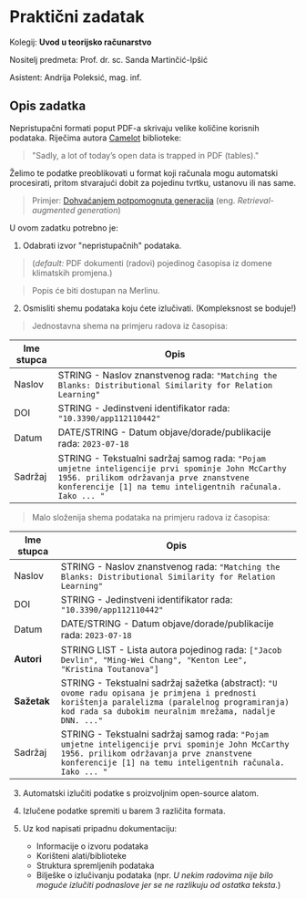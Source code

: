 # Praktični zadatak

Kolegij: **Uvod u teorijsko računarstvo**

Nositelj predmeta: Prof. dr. sc. Sanda Martinčić-Ipšić

Asistent: Andrija Poleksić, mag. inf.

## Opis zadatka

Nepristupačni formati poput PDF-a skrivaju velike količine korisnih podataka. Riječima autora [Camelot](https://camelot-py.readthedocs.io/en/master/) biblioteke: 
> "Sadly, a lot of today’s open data is trapped in PDF (tables)."

Želimo te podatke preoblikovati u format koji računala mogu automatski procesirati, pritom stvarajući dobit za pojedinu tvrtku, ustanovu ili nas same. 
> Primjer: [Dohvaćanjem potpomognuta generacija](https://learn.deeplearning.ai/courses/preprocessing-unstructured-data-for-llm-applications/lesson/1/introduction) (eng. *Retrieval-augmented generation*)

U ovom zadatku potrebno je:
1. Odabrati izvor "nepristupačnih" podataka. 

> (*default:* PDF dokumenti (radovi) pojedinog časopisa iz domene klimatskih promjena.)

> Popis će biti dostupan na Merlinu.

2. Osmisliti shemu podataka koju ćete izlučivati. (Kompleksnost se boduje!)

> Jednostavna shema na primjeru radova iz časopisa:

| Ime stupca | Opis |
| --- | --- |
| Naslov | STRING - Naslov znanstvenog rada: `"Matching the Blanks: Distributional Similarity for Relation Learning"` |
| DOI | STRING - Jedinstveni identifikator rada: `"10.3390/app112110442"` |
| Datum | DATE/STRING - Datum objave/dorade/publikacije rada: `2023-07-18` |
| Sadržaj | STRING - Tekstualni sadržaj samog rada: `"Pojam umjetne inteligencije prvi spominje John McCarthy 1956. prilikom održavanja prve znanstvene konferencije [1] na temu inteligentnih računala. Iako ... "` |

> Malo složenija shema podataka na primjeru radova iz časopisa:

| Ime stupca | Opis |
| --- | --- |
| Naslov | STRING - Naslov znanstvenog rada: `"Matching the Blanks: Distributional Similarity for Relation Learning"` |
| DOI | STRING - Jedinstveni identifikator rada: `"10.3390/app112110442"` |
| Datum | DATE/STRING - Datum objave/dorade/publikacije rada: `2023-07-18` |
| **Autori** | STRING LIST - Lista autora pojedinog rada: `["Jacob Devlin", "Ming-Wei Chang", "Kenton Lee", "Kristina Toutanova"]` |
| **Sažetak** | STRING - Tekstualni sadržaj sažetka (abstract): `"U ovome radu opisana je primjena i prednosti korištenja paralelizma (paralelnog programiranja) kod rada sa dubokim neuralnim mrežama, nadalje DNN. ..."` |
| Sadržaj | STRING - Tekstualni sadržaj samog rada: `"Pojam umjetne inteligencije prvi spominje John McCarthy 1956. prilikom održavanja prve znanstvene konferencije [1] na temu inteligentnih računala. Iako ... "` |

3. Automatski izlučiti podatke s proizvoljnim open-source alatom.

4. Izlučene podatke spremiti u barem 3 različita formata.

5. Uz kod napisati pripadnu dokumentaciju:
	- Informacije o izvoru podataka
	- Korišteni alati/biblioteke
	- Struktura spremljenih podataka
	- Bilješke o izlučivanju podataka (npr. *U nekim radovima nije bilo moguće izlučiti podnaslove jer se ne razlikuju od ostatka teksta.*)



